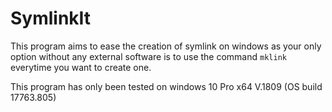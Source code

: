 # SymlinkIt

This program aims to ease the creation of symlink on windows as your only option without any external software is to use the command `mklink` everytime you want to create one.

This program has only been tested on windows 10 Pro x64 V.1809 (OS build 17763.805)